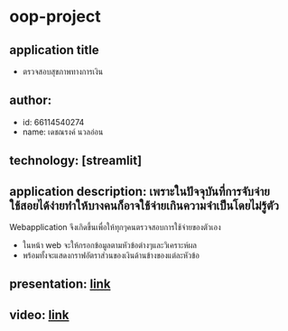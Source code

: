 # oop-project
## application title
  * ตรวจสอบสุขภาพทางการเงิน
## author: 
  * id: 66114540274
  * name: เดชณรงค์ นวลอ่อน
## technology: [streamlit]
## application description: เพราะในปัจจุบันที่การจับจ่ายใช้สอยได้ง่ายทำให้บางคนก็อาจใช้จ่ายเกินความจำเป็นโดยไม่รู้ตัว
Webapplication จึงเกิดขึ้นเพื่อให้ทุกๆคนตรวจสอบการใช้จ่ายของตัวเอง
  * ในหน้า web จะให้กรอกข้อมูลตามหัวข้อต่างๆและวิเคราะห์ผล
  * พร้อมทั้งจะแสดงกราฟอัตราส่วนของเงินด้านข้างของแต่ละหัวข้อ

## presentation: [link](https://slidesgo.com/editor/share/9b883c50-7255-404d-a694-5bc5eb05d457#rs=link)
## video: [link](https://youtu.be/PQmwikA1Lks)
